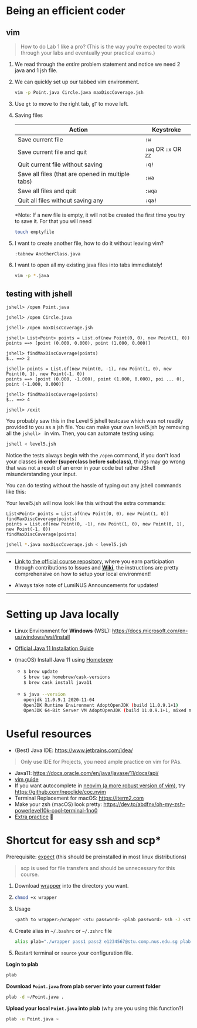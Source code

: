 # Being an efficient coder

## vim

> How to do Lab 1 like a pro? (This is the way you're expected to work through your labs and eventually your practical exams.)

1. We read through the *entire* problem statement and notice we need 2 java and 1 jsh file.

2. We can quickly set up our tabbed vim environment.

	```bash
	vim -p Point.java Circle.java maxDiscCoverage.jsh
	```

3. Use `gt` to move to the right tab, `gT` to move left.

4. Saving files

   | Action                                            | Keystroke            |
   | ------------------------------------------------- | -------------------- |
   | Save current file                                 | `:w`                 |
   | Save current file and quit                        | `:wq` OR `:x` OR `ZZ` |
   | Quit current file without saving                  | `:q!`                |
   | Save all files (that are opened in multiple tabs) | `:wa`                |
   | Save all files and quit                           | `:wqa`               |
   | Quit all files without saving any                 | `:qa!`               |

   *Note: If a new file is empty, it will not be created the first time you try to save it. For that you will need

   ```bash
   touch emptyfile
   ```

5. I want to create another file, how to do it without leaving vim?

   ```
   :tabnew AnotherClass.java
   ```
   
6. I want to open all my existing java files into tabs immediately!

   ```bash
   vim -p *.java
   ```

## testing with jshell

```
jshell> /open Point.java 

jshell> /open Circle.java 

jshell> /open maxDiscCoverage.jsh 

jshell> List<Point> points = List.of(new Point(0, 0), new Point(1, 0))
points ==> [point (0.000, 0.000), point (1.000, 0.000)]

jshell> findMaxDiscCoverage(points)
$.. ==> 2

jshell> points = List.of(new Point(0, -1), new Point(1, 0), new Point(0, 1), new Point(-1, 0))
points ==> [point (0.000, -1.000), point (1.000, 0.000), poi ... 0), point (-1.000, 0.000)]

jshell> findMaxDiscCoverage(points)
$.. ==> 4

jshell> /exit
```

You probably saw this in the Level 5 jshell testcase which was not readily provided to you as a jsh file. You can make your own level5.jsh by removing all the `jshell> ` in vim. Then, you can automate testing using:

```bash
jshell < level5.jsh
```

Notice the tests always begin with the `/open` command, if you don't load your classes **in order (superclass before subclass)**, things may go wrong that was not a result of an error in your code but rather JShell misunderstanding your input.

You can do testing without the hassle of typing out any jshell commands like this:

Your level5.jsh will now look like this without the extra commands:

```jsh
List<Point> points = List.of(new Point(0, 0), new Point(1, 0))
findMaxDiscCoverage(points)
points = List.of(new Point(0, -1), new Point(1, 0), new Point(0, 1), new Point(-1, 0))
findMaxDiscCoverage(points)
```

```bash
jshell *.java maxDiscCoverage.jsh < level5.jsh
```

------

- [Link to the official course repository](https://github.com/nus-cs2030/2122-s2), where you earn participation through contributions to Issues and [**Wiki**](https://github.com/nus-cs2030/2122-s1/wiki), the instructions are pretty comprehensive on how to setup your local environment!

- Always take note of LumiNUS Announcements for updates!

------

# Setting up Java locally

- Linux Environment for **Windows** (WSL): https://docs.microsoft.com/en-us/windows/wsl/install

- [Official Java 11 Installation Guide](https://docs.oracle.com/en/java/javase/11/install/overview-jdk-installation.html#GUID-8677A77F-231A-40F7-98B9-1FD0B48C346A)

- (macOS) Install Java 11 using [Homebrew](https://brew.sh/)

  - ```bash
    $ brew update
    $ brew tap homebrew/cask-versions
    $ brew cask install java11
    ```

  - ```bash
    $ java --version
    openjdk 11.0.9.1 2020-11-04
    OpenJDK Runtime Environment AdoptOpenJDK (build 11.0.9.1+1)
    OpenJDK 64-Bit Server VM AdoptOpenJDK (build 11.0.9.1+1, mixed mode)
    ```

# Useful resources

- (Best) Java IDE: https://www.jetbrains.com/idea/

> Only use IDE for Projects, you need ample practice on vim for PAs.

- Java11: https://docs.oracle.com/en/java/javase/11/docs/api/
- [vim guide](vimkeys.pdf)
- If you want autocomplete in [neovim (a more robust version of vim)](https://neovim.io/), try https://github.com/neoclide/coc.nvim
- Terminal Replacement for macOS: https://iterm2.com
- Make your zsh (macOS) look pretty: https://dev.to/abdfnx/oh-my-zsh-powerlevel10k-cool-terminal-1no0
- [Extra practice](https://www.codewars.com/r/sMeGPg) 💫 

# Shortcut for easy ssh and scp*

Prerequisite: [expect](https://core.tcl-lang.org/expect/index) (this should be preinstalled in most linux distributions)

> scp is used for file transfers and should be unnecessary for this course.

1. Download [wrapper](wrapper) into the directory you want.

2. ```bash
   chmod +x wrapper
   ```

3. Usage

   ```bash
   <path to wrapper>/wrapper <stu password> <plab password> ssh -J <stu server> <plab server>
   ```
   
4. Create alias in `~/.bashrc` or `~/.zshrc` file

   ```bash
   alias plab="./wrapper pass1 pass2 e1234567@stu.comp.nus.edu.sg plab1234@123.456.78.900"
   ```
   
5. Restart terminal or `source` your configuration file.

**Login to plab**

```bash
plab
```

**Download `Point.java` from plab server into your current folder**

```bash
plab -d ~/Point.java .
```

**Upload your local `Point.java` into plab** (why are you using this function?)

```bash
plab -u Point.java ~
```